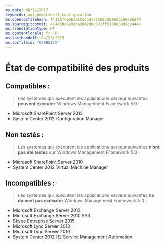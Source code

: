```yaml
---
ms.date: 06/12/2017
keywords: wmf,powershell,configuration
ms.openlocfilehash: f411bfde063615d6ba7c01b8ed50e0b5b9ae6d70
ms.sourcegitcommit: e7445ba8203da304286c591ff513900ad1c244a4
ms.translationtype: HT
ms.contentlocale: fr-FR
ms.lasthandoff: 04/23/2019
ms.locfileid: "62085129"
---
```

# <a name="product-compatibility-status"></a>État de compatibilité des produits

## <a name="compatible"></a>Compatibles :
> Les systèmes qui exécutent les applications serveur suivantes **peuvent exécuter** Windows Management Framework 5.0 :

- Microsoft SharePoint Server 2013
- System Center 2012 Configuration Manager

## <a name="not-tested"></a>Non testés :
> Les systèmes qui exécutent les applications serveur suivantes **n’ont pas été testés** sur Windows Management Framework 5.0 :

- Microsoft SharePoint Server 2010
- System Center 2012 Virtual Machine Manager

## <a name="incompatible"></a>Incompatibles :
> Les systèmes qui exécutent les applications serveur suivantes **ne doivent pas exécuter** Windows Management Framework 5.0 :

- Microsoft Exchange Server 2013
- Microsoft Exchange Server 2010 SP3
- Skype Entreprise Server 2015
- Microsoft Lync Server 2013
- Microsoft Lync Server 2010
- System Center 2012 R2 Service Management Automation
